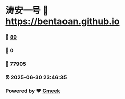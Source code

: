 # 涛安一号 :link: https://bentaoan.github.io 
### :page_facing_up: [89](https://bentaoan.github.io/tag.html) 
### :speech_balloon: 0 
### :hibiscus: 77905 
### :alarm_clock: 2025-06-30 23:46:35 
### Powered by :heart: [Gmeek](https://github.com/Meekdai/Gmeek)
